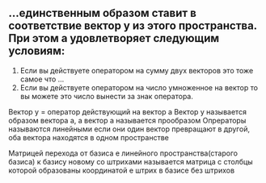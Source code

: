 

## ...единственным образом ставит в соответствие вектор y из этого пространства. При этом а удовлетворяет следующим условиям:
1. Если вы действуете оператором на сумму двух векторов это тоже самое что ...
2. Если вы действуете оператором на число умноженное на вектор то вы можете это число вынести за знак оператора.

Вектор y = оператор действующий на вектор а
Вектор y называется образом вектора а, а вектор а называется прообразом
Опрераторы называются линейными если они один вектор превращают в другой, оба вектора находятся в одном пространстве

Матрицей перехода от базиса e линейного пространства(старого базиса) к базису новому со штрихами
называется матрица c столбцы которой образованы координатой e штрих в базисе без штрихов